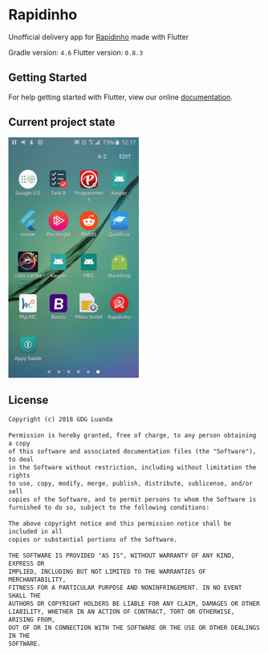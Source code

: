 # Rapidinho

Unofficial delivery app for [Rapidinho](http://rapidinho.co.ao) made with Flutter

Gradle version: `4.6`
Flutter version: `0.8.3`

## Getting Started

For help getting started with Flutter, view our online
[documentation](https://flutter.io/).


## Current project state

<img src="/screenshots/preview.gif" width="260" height="480">


## License

```
Copyright (c) 2018 GDG Luanda

Permission is hereby granted, free of charge, to any person obtaining a copy
of this software and associated documentation files (the "Software"), to deal
in the Software without restriction, including without limitation the rights
to use, copy, modify, merge, publish, distribute, sublicense, and/or sell
copies of the Software, and to permit persons to whom the Software is
furnished to do so, subject to the following conditions:

The above copyright notice and this permission notice shall be included in all
copies or substantial portions of the Software.

THE SOFTWARE IS PROVIDED "AS IS", WITHOUT WARRANTY OF ANY KIND, EXPRESS OR
IMPLIED, INCLUDING BUT NOT LIMITED TO THE WARRANTIES OF MERCHANTABILITY,
FITNESS FOR A PARTICULAR PURPOSE AND NONINFRINGEMENT. IN NO EVENT SHALL THE
AUTHORS OR COPYRIGHT HOLDERS BE LIABLE FOR ANY CLAIM, DAMAGES OR OTHER
LIABILITY, WHETHER IN AN ACTION OF CONTRACT, TORT OR OTHERWISE, ARISING FROM,
OUT OF OR IN CONNECTION WITH THE SOFTWARE OR THE USE OR OTHER DEALINGS IN THE
SOFTWARE.
```
